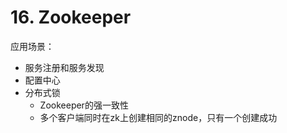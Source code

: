 # 16. Zookeeper

应用场景：

- 服务注册和服务发现
- 配置中心
- 分布式锁
  - Zookeeper的强一致性
  - 多个客户端同时在zk上创建相同的znode，只有一个创建成功